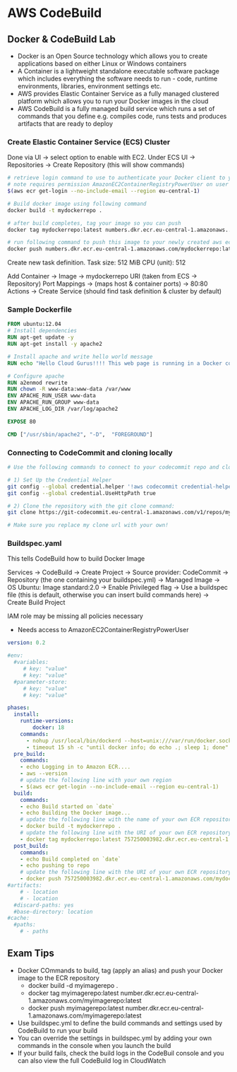 # AWS CodeBuild

## Docker & CodeBuild Lab

* Docker is an Open Source technology which allows you to create applications based on either Linux or Windows containers
* A Container is a lightweight standalone executable software package which includes everything the software needs to run -
code, runtime environments, libraries, environment settings etc.
* AWS provides Elastic Container Service as a fully managed clustered platform which allows you to run your Docker images in the cloud
* AWS CodeBuild is a fully managed build service which runs a set of commands that you define e.g. compiles code, runs tests and produces
artifacts that are ready to deploy

### Create Elastic Container Service (ECS) Cluster

Done via UI -> select option to enable with EC2.
Under ECS UI -> Repositories -> Create Repository (this will show commands)

```bash
# retrieve login command to use to authenticate your Docker client to your ECS registry
# note requires permission AmazonEC2ContainerRegistryPowerUser on user
$(aws ecr get-login --no-include-email --region eu-central-1)

# Build docker image using following command
docker build -t mydockerrepo .

# after build completes, tag your image so you can push
docker tag mydockerrepo:latest numbers.dkr.ecr.eu-central-1.amazonaws..com/mydockerrepo:latest

# run following command to push this image to your newly created aws ecr registry
docker push numbers.dkr.ecr.eu-central-1.amazonaws.com/mydockerrepo:latest
```

Create new task definition.
Task size: 512 MiB
CPU (unit): 512

Add Container -> Image -> mydockerrepo URI (taken from ECS -> Repository)
Port Mappings -> (maps host & container ports) -> 80:80
Actions -> Create Service (should find task definition & cluster by default)

### Sample Dockerfile

```dockerfile
FROM ubuntu:12.04
# Install dependencies
RUN apt-get update -y
RUN apt-get install -y apache2

# Install apache and write hello world message
RUN echo "Hello Cloud Gurus!!!! This web page is running in a Docker container!" > /var/www/index.html

# Configure apache
RUN a2enmod rewrite
RUN chown -R www-data:www-data /var/www
ENV APACHE_RUN_USER www-data
ENV APACHE_RUN_GROUP www-data
ENV APACHE_LOG_DIR /var/log/apache2

EXPOSE 80

CMD ["/usr/sbin/apache2", "-D",  "FOREGROUND"]

```

### Connecting to CodeCommit and cloning locally

```bash
# Use the following commands to connect to your codecommit repo and clone it locally:

# 1) Set Up the Credential Helper
git config --global credential.helper '!aws codecommit credential-helper $@'
git config --global credential.UseHttpPath true

# 2) Clone the repository with the git clone command:
git clone https://git-codecommit.eu-central-1.amazonaws.com/v1/repos/mysourcecoderepo

# Make sure you replace my clone url with your own!
```

### Buildspec.yaml

This tells CodeBuild how to build Docker Image

Services -> CodeBuild -> Create Project -> Source provider: CodeCommit -> Repository (the one containing your buildspec.yml)
-> Managed Image -> OS Ubuntu: Image standard:2.0 -> Enable Privileged flag -> Use a buildspec file (this is default, otherwise you can insert build commands here)
-> Create Build Project

IAM role may be missing all policies necessary
- Needs access to AmazonEC2ContainerRegistryPowerUser

```yaml
version: 0.2

#env:
  #variables:
     # key: "value"
     # key: "value"
  #parameter-store:
     # key: "value"
     # key: "value"

phases:
  install:
    runtime-versions:
        docker: 18     
    commands:
      - nohup /usr/local/bin/dockerd --host=unix:///var/run/docker.sock --host=tcp://127.0.0.1:2375 --storage-driver=overlay2&
      - timeout 15 sh -c "until docker info; do echo .; sleep 1; done"
  pre_build:
    commands:
    - echo Logging in to Amazon ECR....
    - aws --version
    # update the following line with your own region
    - $(aws ecr get-login --no-include-email --region eu-central-1)
  build:
    commands:
    - echo Build started on `date`
    - echo Building the Docker image...
    # update the following line with the name of your own ECR repository
    - docker build -t mydockerrepo .
    # update the following line with the URI of your own ECR repository (view the Push Commands in the console)
    - docker tag mydockerrepo:latest 757250003982.dkr.ecr.eu-central-1.amazonaws.com/mydockerrepo:latest
  post_build:
    commands:
    - echo Build completed on `date`
    - echo pushing to repo
    # update the following line with the URI of your own ECR repository
    - docker push 757250003982.dkr.ecr.eu-central-1.amazonaws.com/mydockerrepo:latest
#artifacts:
    # - location
    # - location
  #discard-paths: yes
  #base-directory: location
#cache:
  #paths:
    # - paths

```

## Exam Tips

* Docker COmmands to build, tag (apply an alias) and push your Docker image to the ECR repository
    * docker build -d myimagerepo .
    * docker tag myimagerepo:latest number.dkr.ecr.eu-central-1.amazonaws.com/myimagerepo:latest
    * docker push myimagerepo:latest number.dkr.ecr.eu-central-1.amazonaws.com/myimagerepo:latest
* Use buildspec.yml to define the build commands and settings used by CodeBuild to run your build
* You can override the settings in buildspec.yml by adding your own commands in the console when you launch the build
* If your build fails, check the build logs in the CodeBuil console and you can also view the full CodeBuild log in CloudWatch
